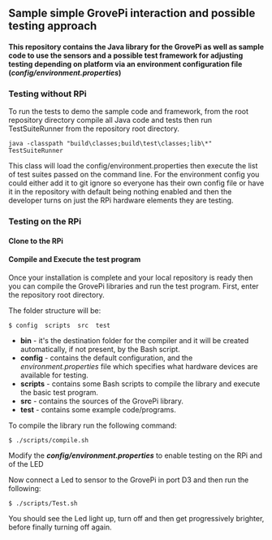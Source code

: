 ## Sample simple GrovePi interaction and possible testing approach ##
#### This repository contains the Java library for the GrovePi as well as sample code to use the sensors and a possible test framework for adjusting testing depending on platform via an environment configuration file (***config/environment.properties***) ####

### Testing without RPi ###
To run the tests to demo the sample code and framework, from the root repository directory compile all Java code and tests then run TestSuiteRunner from the repository root directory.  

```java -classpath "build\classes;build\test\classes;lib\*" TestSuiteRunner```

This class will load the config/environment.properties then execute the list of test suites passed on the command line.  For the environment config you could either add it to git ignore so everyone has their own config file or have it in the repository with default being nothing enabled and then the developer turns on just the RPi hardware elements they are testing.

### Testing on the RPi ###

#### Clone to the RPi ####

#### Compile and Execute the test program ####
Once your installation is complete and your local repository is ready then you can compile the GrovePi libraries and run the test program.
First, enter the repository root directory.

The folder structure will be:

```$ config  scripts  src  test```

* **bin** - it's the destination folder for the compiler and it will be created automatically, if not present, by the Bash script.
* **config** - contains the default configuration, and the _environment.properties_ file which specifies what hardware devices are available for testing.
* **scripts** - contains some Bash scripts to compile the library and execute the basic test program.
* **src** - contains the sources of the GrovePi library.
* **test** - contains some example code/programs.

To compile the library run the following command:

```$ ./scripts/compile.sh ```

Modify the ***config/environment.properties*** to enable testing on the RPi and of the LED

Now connect a Led to sensor to the GrovePi in port D3 and then run the following:

```$ ./scripts/Test.sh```

You should see the Led light up, turn off and then get progressively brighter, before finally turning off again.
